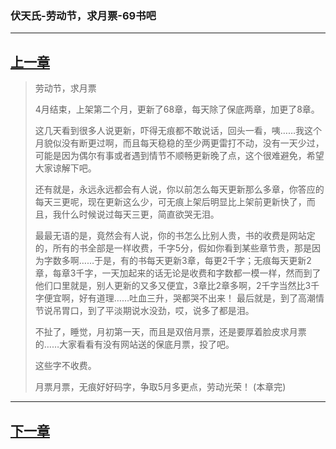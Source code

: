 ### 伏天氏-劳动节，求月票-69书吧

--------
[上一章](./6c842d95ea02b5f09753b67c2b602a7e.md)
--------


>
>
>
>劳动节，求月票
>
>4月结束，上架第二个月，更新了68章，每天除了保底两章，加更了8章。
>
>这几天看到很多人说更新，吓得无痕都不敢说话，回头一看，咦……我这个月貌似没有断更过啊，而且每天稳稳的至少两更雷打不动，没有一天少过，可能是因为偶尔有事或者遇到情节不顺畅更新晚了点，这个很难避免，希望大家谅解下吧。
>
>还有就是，永远永远都会有人说，你以前怎么每天更新那么多章，你答应的每天三更呢，现在更新这么少，可无痕上架后明显比上架前更新快了，而且，我什么时候说过每天三更，简直欲哭无泪。
>
>最最无语的是，竟然会有人说，你的书怎么比别人贵，书的收费是网站定的，所有的书全部是一样收费，千字5分，假如你看到某些章节贵，那是因为字数多啊……于是，有的书每天更新3章，每更2千字；无痕每天更新2章，每章3千字，一天加起来的话无论是收费和字数都一模一样，然而到了他们口里就是，别人更新的又多又便宜，3章比2章多啊，2千字当然比3千字便宜啊，好有道理……吐血三升，哭都哭不出来！
>最后就是，到了高潮情节说吊胃口，到了平淡期说水没劲，哎，说多了都是泪。
>
>不扯了，睡觉，月初第一天，而且是双倍月票，还是要厚着脸皮求月票的……大家看看有没有网站送的保底月票，投了吧。
>
>这些字不收费。
>
>月票月票，无痕好好码字，争取5月多更点，劳动光荣！
>(本章完)
>
>

--------
[下一章](./479b7bba7327c71526c3c6e85f19c821.md)
--------
